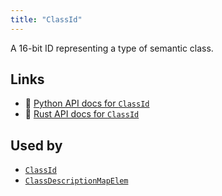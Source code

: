 ```yaml
---
title: "ClassId"
---
```


A 16-bit ID representing a type of semantic class.


## Links
 * 🐍 [Python API docs for `ClassId`](https://ref.rerun.io/docs/python/HEAD/package/rerun/datatypes/class_id/)
 * 🦀 [Rust API docs for `ClassId`](https://docs.rs/rerun/0.9.0-alpha.6/rerun/datatypes/struct.ClassId.html)


## Used by

* [`ClassId`](../components/class_id.md)
* [`ClassDescriptionMapElem`](../datatypes/class_description_map_elem.md)
